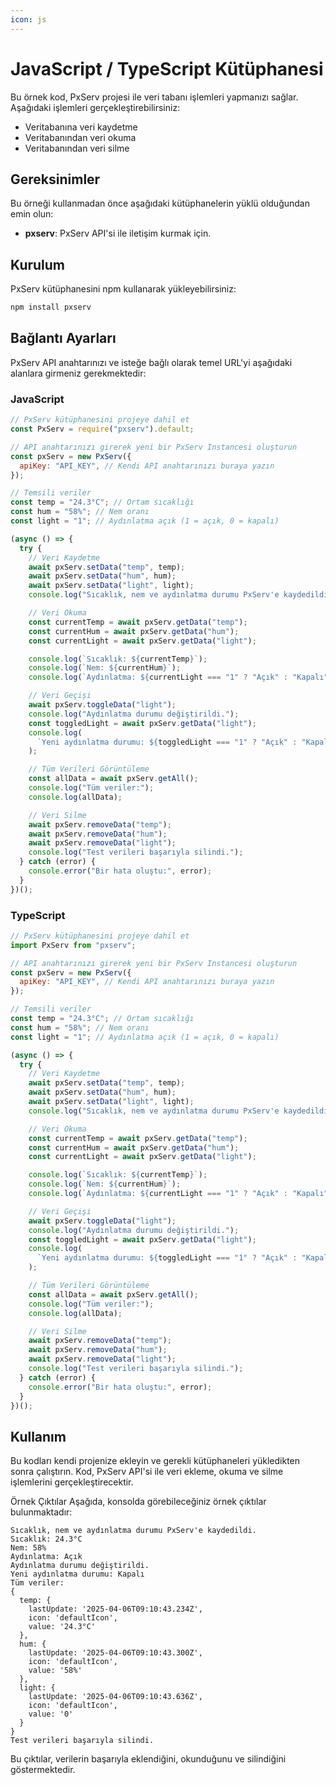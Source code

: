 ```yaml
---
icon: js
---
```


# JavaScript / TypeScript Kütüphanesi

Bu örnek kod, PxServ projesi ile veri tabanı işlemleri yapmanızı sağlar. Aşağıdaki işlemleri gerçekleştirebilirsiniz:

- Veritabanına veri kaydetme
- Veritabanından veri okuma
- Veritabanından veri silme

## Gereksinimler

Bu örneği kullanmadan önce aşağıdaki kütüphanelerin yüklü olduğundan emin olun:

- **pxserv**: PxServ API'si ile iletişim kurmak için.

## Kurulum

PxServ kütüphanesini npm kullanarak yükleyebilirsiniz:

```sh
npm install pxserv
```

## Bağlantı Ayarları

PxServ API anahtarınızı ve isteğe bağlı olarak temel URL'yi aşağıdaki alanlara girmeniz gerekmektedir:

### JavaScript

```javascript
// PxServ kütüphanesini projeye dahil et
const PxServ = require("pxserv").default;

// API anahtarınızı girerek yeni bir PxServ Instancesi oluşturun
const pxServ = new PxServ({
  apiKey: "API_KEY", // Kendi API anahtarınızı buraya yazın
});

// Temsili veriler
const temp = "24.3°C"; // Ortam sıcaklığı
const hum = "58%"; // Nem oranı
const light = "1"; // Aydınlatma açık (1 = açık, 0 = kapalı)

(async () => {
  try {
    // Veri Kaydetme
    await pxServ.setData("temp", temp);
    await pxServ.setData("hum", hum);
    await pxServ.setData("light", light);
    console.log("Sıcaklık, nem ve aydınlatma durumu PxServ'e kaydedildi.");

    // Veri Okuma
    const currentTemp = await pxServ.getData("temp");
    const currentHum = await pxServ.getData("hum");
    const currentLight = await pxServ.getData("light");

    console.log(`Sıcaklık: ${currentTemp}`);
    console.log(`Nem: ${currentHum}`);
    console.log(`Aydınlatma: ${currentLight === "1" ? "Açık" : "Kapalı"}`);

    // Veri Geçişi
    await pxServ.toggleData("light");
    console.log("Aydınlatma durumu değiştirildi.");
    const toggledLight = await pxServ.getData("light");
    console.log(
      `Yeni aydınlatma durumu: ${toggledLight === "1" ? "Açık" : "Kapalı"}`
    );

    // Tüm Verileri Görüntüleme
    const allData = await pxServ.getAll();
    console.log("Tüm veriler:");
    console.log(allData);

    // Veri Silme
    await pxServ.removeData("temp");
    await pxServ.removeData("hum");
    await pxServ.removeData("light");
    console.log("Test verileri başarıyla silindi.");
  } catch (error) {
    console.error("Bir hata oluştu:", error);
  }
})();
```

### TypeScript

```javascript
// PxServ kütüphanesini projeye dahil et
import PxServ from "pxserv";

// API anahtarınızı girerek yeni bir PxServ Instancesi oluşturun
const pxServ = new PxServ({
  apiKey: "API_KEY", // Kendi API anahtarınızı buraya yazın
});

// Temsili veriler
const temp = "24.3°C"; // Ortam sıcaklığı
const hum = "58%"; // Nem oranı
const light = "1"; // Aydınlatma açık (1 = açık, 0 = kapalı)

(async () => {
  try {
    // Veri Kaydetme
    await pxServ.setData("temp", temp);
    await pxServ.setData("hum", hum);
    await pxServ.setData("light", light);
    console.log("Sıcaklık, nem ve aydınlatma durumu PxServ'e kaydedildi.");

    // Veri Okuma
    const currentTemp = await pxServ.getData("temp");
    const currentHum = await pxServ.getData("hum");
    const currentLight = await pxServ.getData("light");

    console.log(`Sıcaklık: ${currentTemp}`);
    console.log(`Nem: ${currentHum}`);
    console.log(`Aydınlatma: ${currentLight === "1" ? "Açık" : "Kapalı"}`);

    // Veri Geçişi
    await pxServ.toggleData("light");
    console.log("Aydınlatma durumu değiştirildi.");
    const toggledLight = await pxServ.getData("light");
    console.log(
      `Yeni aydınlatma durumu: ${toggledLight === "1" ? "Açık" : "Kapalı"}`
    );

    // Tüm Verileri Görüntüleme
    const allData = await pxServ.getAll();
    console.log("Tüm veriler:");
    console.log(allData);

    // Veri Silme
    await pxServ.removeData("temp");
    await pxServ.removeData("hum");
    await pxServ.removeData("light");
    console.log("Test verileri başarıyla silindi.");
  } catch (error) {
    console.error("Bir hata oluştu:", error);
  }
})();
```

## Kullanım

Bu kodları kendi projenize ekleyin ve gerekli kütüphaneleri yükledikten sonra çalıştırın. Kod, PxServ API'si ile veri ekleme, okuma ve silme işlemlerini gerçekleştirecektir.

Örnek Çıktılar Aşağıda, konsolda görebileceğiniz örnek çıktılar bulunmaktadır:

```
Sıcaklık, nem ve aydınlatma durumu PxServ'e kaydedildi.
Sıcaklık: 24.3°C
Nem: 58%
Aydınlatma: Açık
Aydınlatma durumu değiştirildi.
Yeni aydınlatma durumu: Kapalı
Tüm veriler:
{
  temp: {
    lastUpdate: '2025-04-06T09:10:43.234Z',
    icon: 'defaultIcon',
    value: '24.3°C'
  },
  hum: {
    lastUpdate: '2025-04-06T09:10:43.300Z',
    icon: 'defaultIcon',
    value: '58%'
  },
  light: {
    lastUpdate: '2025-04-06T09:10:43.636Z',
    icon: 'defaultIcon',
    value: '0'
  }
}
Test verileri başarıyla silindi.
```

Bu çıktılar, verilerin başarıyla eklendiğini, okunduğunu ve silindiğini göstermektedir.
